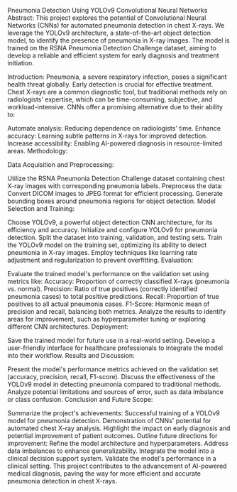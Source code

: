 Pneumonia Detection Using YOLOv9 Convolutional Neural Networks Abstract: This project explores the potential of Convolutional Neural Networks (CNNs) for automated pneumonia detection in chest X-rays. We leverage the YOLOv9 architecture, a state-of-the-art object detection model, to identify the presence of pneumonia in X-ray images. The model is trained on the RSNA Pneumonia Detection Challenge dataset, aiming to develop a reliable and efficient system for early diagnosis and treatment initiation.

Introduction: Pneumonia, a severe respiratory infection, poses a significant health threat globally. Early detection is crucial for effective treatment. Chest X-rays are a common diagnostic tool, but traditional methods rely on radiologists' expertise, which can be time-consuming, subjective, and workload-intensive. CNNs offer a promising alternative due to their ability to:

Automate analysis: Reducing dependence on radiologists' time. Enhance accuracy: Learning subtle patterns in X-rays for improved detection. Increase accessibility: Enabling AI-powered diagnosis in resource-limited areas. Methodology:

Data Acquisition and Preprocessing:

Utilize the RSNA Pneumonia Detection Challenge dataset containing chest X-ray images with corresponding pneumonia labels. Preprocess the data: Convert DICOM images to JPEG format for efficient processing. Generate bounding boxes around pneumonia regions for object detection. Model Selection and Training:

Choose YOLOv9, a powerful object detection CNN architecture, for its efficiency and accuracy. Initialize and configure YOLOv9 for pneumonia detection. Split the dataset into training, validation, and testing sets. Train the YOLOv9 model on the training set, optimizing its ability to detect pneumonia in X-ray images. Employ techniques like learning rate adjustment and regularization to prevent overfitting. Evaluation:

Evaluate the trained model's performance on the validation set using metrics like: Accuracy: Proportion of correctly classified X-rays (pneumonia vs. normal). Precision: Ratio of true positives (correctly identified pneumonia cases) to total positive predictions. Recall: Proportion of true positives to all actual pneumonia cases. F1-Score: Harmonic mean of precision and recall, balancing both metrics. Analyze the results to identify areas for improvement, such as hyperparameter tuning or exploring different CNN architectures. Deployment:

Save the trained model for future use in a real-world setting. Develop a user-friendly interface for healthcare professionals to integrate the model into their workflow. Results and Discussion:

Present the model's performance metrics achieved on the validation set (accuracy, precision, recall, F1-score). Discuss the effectiveness of the YOLOv9 model in detecting pneumonia compared to traditional methods. Analyze potential limitations and sources of error, such as data imbalance or class confusion. Conclusion and Future Scope:

Summarize the project's achievements: Successful training of a YOLOv9 model for pneumonia detection. Demonstration of CNNs' potential for automated chest X-ray analysis. Highlight the impact on early diagnosis and potential improvement of patient outcomes. Outline future directions for improvement: Refine the model architecture and hyperparameters. Address data imbalances to enhance generalizability. Integrate the model into a clinical decision support system. Validate the model's performance in a clinical setting. This project contributes to the advancement of AI-powered medical diagnosis, paving the way for more efficient and accurate pneumonia detection in chest X-rays.
